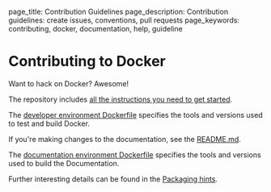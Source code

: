 page_title: Contribution Guidelines
page_description: Contribution guidelines: create issues, conventions, pull requests
page_keywords: contributing, docker, documentation, help, guideline

# Contributing to Docker

Want to hack on Docker? Awesome!

The repository includes [all the instructions you need to get started](
https://github.com/docker/docker/blob/master/CONTRIBUTING.md).

The [developer environment Dockerfile](
https://github.com/docker/docker/blob/master/Dockerfile)
specifies the tools and versions used to test and build Docker.

If you're making changes to the documentation, see the [README.md](
https://github.com/docker/docker/blob/master/docs/README.md).

The [documentation environment Dockerfile](
https://github.com/docker/docker/blob/master/docs/Dockerfile)
specifies the tools and versions used to build the Documentation.

Further interesting details can be found in the [Packaging hints](
https://github.com/docker/docker/blob/master/project/PACKAGERS.md).
